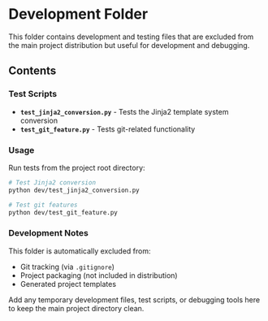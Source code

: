 # Development Folder

This folder contains development and testing files that are excluded from the main project distribution but useful for development and debugging.

## Contents

### Test Scripts
- **`test_jinja2_conversion.py`** - Tests the Jinja2 template system conversion
- **`test_git_feature.py`** - Tests git-related functionality

### Usage

Run tests from the project root directory:

```bash
# Test Jinja2 conversion
python dev/test_jinja2_conversion.py

# Test git features
python dev/test_git_feature.py
```

### Development Notes

This folder is automatically excluded from:
- Git tracking (via `.gitignore`)
- Project packaging (not included in distribution)
- Generated project templates

Add any temporary development files, test scripts, or debugging tools here to keep the main project directory clean.

